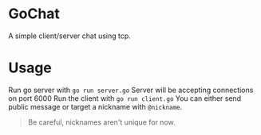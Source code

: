 # GoChat

A simple client/server chat using tcp.

# Usage

Run go server with
`go run server.go`
Server will be accepting connections on port 6000
Run the client with
`go run client.go`
You can either send public message or target a nickname with `@nickname`.
> Be careful, nicknames aren't unique for now.
